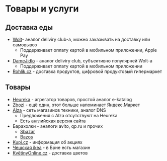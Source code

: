 # Товары и услуги

## Доставка еды
* [Wolt](https://wolt.com/)- аналог deliviry club-а, можно заказывать на доставку или самовывоз
  * Поддерживает оплату картой в мобильном приложении, Apple Pay
* [DameJidlo](https://www.damejidlo.cz/en) - аналог deliviry club, субъективно популярней Wolt-а
  * Поддерживает оплату картой в мобильном приложении
* [Rohlik.cz](https://www.rohlik.cz/) - доставка продуктов, цифровой продуктовый гипермаркет

## Товары
* [Heureka](https://www.heureka.cz) - агрегатор товаров, простой аналог e-katalog
* [Zbozi](https://www.zbozi.cz) - ещё один, этот больше напоминает Яндекс.Маркет
* [Alza](https://www.alza.cz) - сеть магазинов техники, аналог DNS
  * Предложения с Alza отсутствуют на Heureka
  * Есть [английская версия сайта](https://www.alza.cz/EN/)
* Барахолки - аналоги avito, qp.ru и прочих
  * [Sbazar](https://www.sbazar.cz)
  * [Bazos](https://www.bazos.cz)
* [Kupi.cz](https://www.kupi.cz) - информация об акциях
* [Чешская ikea](https://www.ikea.com/cz/cs/) - в Брне есть магазин
* [KvětinyOnline.cz](https://www.kvetinyonline.cz/ru/) - доставка цветов
